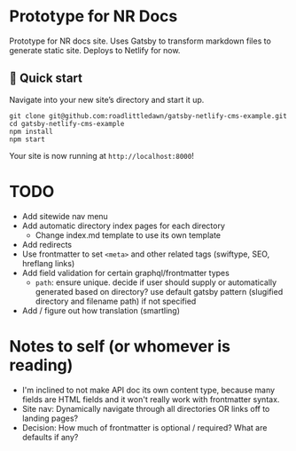 # Prototype for NR Docs
Prototype for NR docs site. Uses Gatsby to transform markdown files to generate static site. Deploys to Netlify for now.

## 🚀 Quick start

Navigate into your new site’s directory and start it up.

```shell
git clone git@github.com:roadlittledawn/gatsby-netlify-cms-example.git
cd gatsby-netlify-cms-example
npm install
npm start
```

Your site is now running at `http://localhost:8000`!

# TODO
* Add sitewide nav menu
* Add automatic directory index pages for each directory
  * Change index.md template to use its own template
* Add redirects
* Use frontmatter to set `<meta>` and other related tags (swiftype, SEO, hreflang links)
* Add field validation for certain graphql/frontmatter types
  * `path`: ensure unique. decide if user should supply or automatically generated based on directory? use default gatsby pattern (slugified directory and filename path) if not specified
* Add / figure out how translation (smartling)

# Notes to self (or whomever is reading)
* I'm inclined to not make API doc its own content type, because many fields are HTML fields and it won't really work with frontmatter syntax.
* Site nav: Dynamically navigate through all directories OR links off to landing pages?
* Decision: How much of frontmatter is optional / required? What are defaults if any?